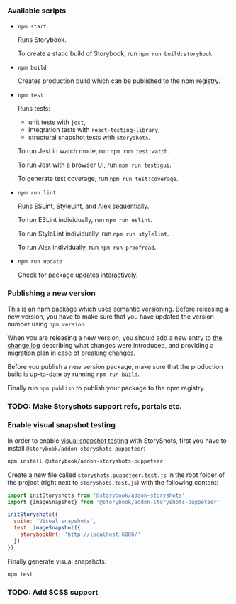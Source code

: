 ### Available scripts

- `npm start`

  Runs Storybook.

  To create a static build of Storybook,
  run `npm run build:storybook`.

- `npm build`

  Creates production build which can be published
  to the npm registry.

- `npm test`

  Runs tests:
    - unit tests with `jest`,
    - integration tests with `react-testing-library`,
    - structural snapshot tests with `storyshots`.

  To run Jest in watch mode, run `npm run test:watch`.

  To run Jest with a browser UI, run `npm run test:gui`.

  To generate test coverage, run `npm run test:coverage`.

- `npm run lint`

  Runs ESLint, StyleLint, and Alex sequentially.

  To run ESLint individually, run `npm run eslint`.

  To run StyleLint individually, run `npm run stylelint`.

  To run Alex individually, run `npm run proofread`.

- `npm run update`

  Check for package updates interactively.


### Publishing a new version

This is an npm package which uses [semantic versioning](https://docs.npmjs.com/about-semantic-versioning). Before releasing a new version, you have to make sure that you have updated the version number using `npm version`.

When you are releasing a new version, you should add a new entry to [the change log](./changelog.md) describing what changes were introduced, and providing a migration plan in case of breaking changes.

Before you publish a new version package, make sure that the production build is up-to-date by running `npm run build`.

Finally run `npm publish` to publish your package to the npm registry.

### TODO: Make Storyshots support refs, portals etc.


### Enable visual snapshot testing

In order to enable [visual snapshot testing](https://storybook.js.org/docs/testing/automated-visual-testing/) with StoryShots, first you have to install `@storybook/addon-storyshots-puppeteer`:

```sh
npm install @storybook/addon-storyshots-puppeteer
```

Create a new file called `storyshots.puppeteer.test.js` in the root folder of the project (right next to `storyshots.test.js`) with the following content:

```js
import initStoryshots from '@storybook/addon-storyshots'
import {imageSnapshot} from '@storybook/addon-storyshots-puppeteer'

initStoryshots({
  suite: 'Visual snapshots',
  test: imageSnapshot({
    storybookUrl: 'http://localhost:6006/'
  })
})

```

Finally generate visual snapshots:

```sh
npm test
```

### TODO: Add SCSS support
